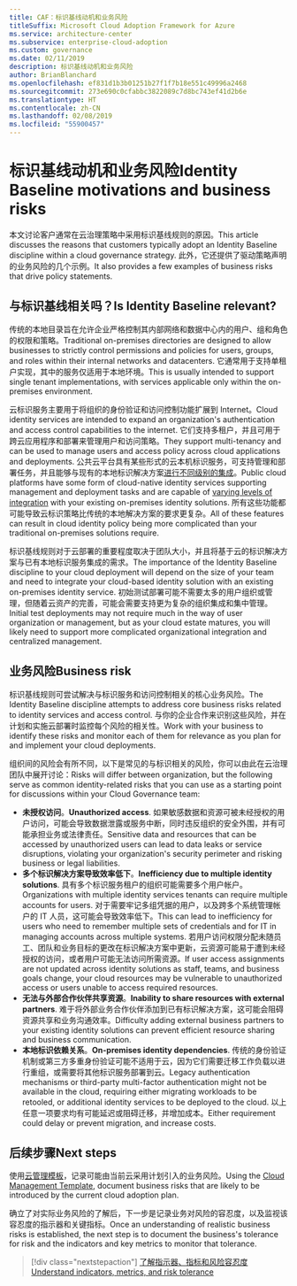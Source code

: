 ```yaml
---
title: CAF：标识基线动机和业务风险
titleSuffix: Microsoft Cloud Adoption Framework for Azure
ms.service: architecture-center
ms.subservice: enterprise-cloud-adoption
ms.custom: governance
ms.date: 02/11/2019
description: 标识基线动机和业务风险
author: BrianBlanchard
ms.openlocfilehash: ef831d1b3b01251b27f1f7b18e551c49996a2468
ms.sourcegitcommit: 273e690c0cfabbc3822089c7d8bc743ef41d2b6e
ms.translationtype: HT
ms.contentlocale: zh-CN
ms.lasthandoff: 02/08/2019
ms.locfileid: "55900457"
---
```

# <a name="identity-baseline-motivations-and-business-risks"></a><span data-ttu-id="41f22-103">标识基线动机和业务风险</span><span class="sxs-lookup"><span data-stu-id="41f22-103">Identity Baseline motivations and business risks</span></span>

<span data-ttu-id="41f22-104">本文讨论客户通常在云治理策略中采用标识基线规则的原因。</span><span class="sxs-lookup"><span data-stu-id="41f22-104">This article discusses the reasons that customers typically adopt an Identity Baseline discipline within a cloud governance strategy.</span></span> <span data-ttu-id="41f22-105">此外，它还提供了驱动策略声明的业务风险的几个示例。</span><span class="sxs-lookup"><span data-stu-id="41f22-105">It also provides a few examples of business risks that drive policy statements.</span></span>

<!-- markdownlint-disable MD026 -->

## <a name="is-identity-baseline-relevant"></a><span data-ttu-id="41f22-106">与标识基线相关吗？</span><span class="sxs-lookup"><span data-stu-id="41f22-106">Is Identity Baseline relevant?</span></span>

<span data-ttu-id="41f22-107">传统的本地目录旨在允许企业严格控制其内部网络和数据中心内的用户、组和角色的权限和策略。</span><span class="sxs-lookup"><span data-stu-id="41f22-107">Traditional on-premises directories are designed to allow businesses to strictly control permissions and policies for users, groups, and roles within their internal networks and datacenters.</span></span> <span data-ttu-id="41f22-108">它通常用于支持单租户实现，其中的服务仅适用于本地环境。</span><span class="sxs-lookup"><span data-stu-id="41f22-108">This is usually intended to support single tenant implementations, with services applicable only within the on-premises environment.</span></span>

<span data-ttu-id="41f22-109">云标识服务主要用于将组织的身份验证和访问控制功能扩展到 Internet。</span><span class="sxs-lookup"><span data-stu-id="41f22-109">Cloud identity services are intended to expand an organization's authentication and access control capabilities to the internet.</span></span> <span data-ttu-id="41f22-110">它们支持多租户，并且可用于跨云应用程序和部署来管理用户和访问策略。</span><span class="sxs-lookup"><span data-stu-id="41f22-110">They support multi-tenancy and can be used to manage users and access policy across cloud applications and deployments.</span></span> <span data-ttu-id="41f22-111">公共云平台具有某些形式的云本机标识服务，可支持管理和部署任务，并且能够与现有的本地标识解决方案[进行不同级别的集成](../../decision-guides/identity/overview.md)。</span><span class="sxs-lookup"><span data-stu-id="41f22-111">Public cloud platforms have some form of cloud-native identity services supporting management and deployment tasks and are capable of [varying levels of integration](../../decision-guides/identity/overview.md) with your existing on-premises identity solutions.</span></span> <span data-ttu-id="41f22-112">所有这些功能都可能导致云标识策略比传统的本地解决方案的要求更复杂。</span><span class="sxs-lookup"><span data-stu-id="41f22-112">All of these features can result in cloud identity policy being more complicated than your traditional on-premises solutions require.</span></span>

<span data-ttu-id="41f22-113">标识基线规则对于云部署的重要程度取决于团队大小，并且将基于云的标识解决方案与已有本地标识服务集成的需求。</span><span class="sxs-lookup"><span data-stu-id="41f22-113">The importance of the Identity Baseline discipline to your cloud deployment will depend on the size of your team and need to integrate your cloud-based identity solution with an existing on-premises identity service.</span></span> <span data-ttu-id="41f22-114">初始测试部署可能不需要太多的用户组织或管理，但随着云资产的完善，可能会需要支持更为复杂的组织集成和集中管理。</span><span class="sxs-lookup"><span data-stu-id="41f22-114">Initial test deployments may not require much in the way of user organization or management, but as your cloud estate matures, you will likely need to support more complicated organizational integration and centralized management.</span></span>

## <a name="business-risk"></a><span data-ttu-id="41f22-115">业务风险</span><span class="sxs-lookup"><span data-stu-id="41f22-115">Business risk</span></span>

<span data-ttu-id="41f22-116">标识基线规则可尝试解决与标识服务和访问控制相关的核心业务风险。</span><span class="sxs-lookup"><span data-stu-id="41f22-116">The Identity Baseline discipline attempts to address core business risks related to identity services and access control.</span></span> <span data-ttu-id="41f22-117">与你的企业合作来识别这些风险，并在计划和实施云部署时监控每个风险的相关性。</span><span class="sxs-lookup"><span data-stu-id="41f22-117">Work with your business to identify these risks and monitor each of them for relevance as you plan for and implement your cloud deployments.</span></span>

<span data-ttu-id="41f22-118">组织间的风险会有所不同，以下是常见的与标识相关的风险，你可以由此在云治理团队中展开讨论：</span><span class="sxs-lookup"><span data-stu-id="41f22-118">Risks will differ between organization, but the following serve as common identity-related risks that you can use as a starting point for discussions within your Cloud Governance team:</span></span>

- <span data-ttu-id="41f22-119">**未授权访问**。</span><span class="sxs-lookup"><span data-stu-id="41f22-119">**Unauthorized access**.</span></span> <span data-ttu-id="41f22-120">如果敏感数据和资源可被未经授权的用户访问，可能会导致数据泄露或服务中断，同时违反组织的安全外围，并有可能承担业务或法律责任。</span><span class="sxs-lookup"><span data-stu-id="41f22-120">Sensitive data and resources that can be accessed by unauthorized users can lead to data leaks or service disruptions, violating your organization's security perimeter and risking business or legal liabilities.</span></span>
- <span data-ttu-id="41f22-121">**多个标识解决方案导致效率低下**。</span><span class="sxs-lookup"><span data-stu-id="41f22-121">**Inefficiency due to multiple identity solutions**.</span></span> <span data-ttu-id="41f22-122">具有多个标识服务租户的组织可能需要多个用户帐户。</span><span class="sxs-lookup"><span data-stu-id="41f22-122">Organizations with multiple identity services tenants can require multiple accounts for users.</span></span> <span data-ttu-id="41f22-123">对于需要牢记多组凭据的用户，以及跨多个系统管理帐户的 IT 人员，这可能会导致效率低下。</span><span class="sxs-lookup"><span data-stu-id="41f22-123">This can lead to inefficiency for users who need to remember multiple sets of credentials and for IT in managing accounts across multiple systems.</span></span> <span data-ttu-id="41f22-124">若用户访问权限分配未随员工、团队和业务目标的更改在标识解决方案中更新，云资源可能易于遭到未经授权的访问，或者用户可能无法访问所需资源。</span><span class="sxs-lookup"><span data-stu-id="41f22-124">If user access assignments are not updated across identity solutions as staff, teams, and business goals change, your cloud resources may be vulnerable to unauthorized access or users unable to access required resources.</span></span>
- <span data-ttu-id="41f22-125">**无法与外部合作伙伴共享资源**。</span><span class="sxs-lookup"><span data-stu-id="41f22-125">**Inability to share resources with external partners**.</span></span> <span data-ttu-id="41f22-126">难于将外部业务合作伙伴添加到已有标识解决方案，这可能会阻碍资源共享和业务沟通效率。</span><span class="sxs-lookup"><span data-stu-id="41f22-126">Difficulty adding external business partners to your existing identity solutions can prevent efficient resource sharing and business communication.</span></span>
- <span data-ttu-id="41f22-127">**本地标识依赖关系**。</span><span class="sxs-lookup"><span data-stu-id="41f22-127">**On-premises identity dependencies**.</span></span> <span data-ttu-id="41f22-128">传统的身份验证机制或第三方多重身份验证可能不适用于云，因为它们需要迁移工作负载以进行重组，或需要将其他标识服务部署到云。</span><span class="sxs-lookup"><span data-stu-id="41f22-128">Legacy authentication mechanisms or third-party multi-factor authentication might not be available in the cloud, requiring either migrating workloads to be retooled, or additional identity services to be deployed to the cloud.</span></span> <span data-ttu-id="41f22-129">以上任意一项要求均有可能延迟或阻碍迁移，并增加成本。</span><span class="sxs-lookup"><span data-stu-id="41f22-129">Either requirement could delay or prevent migration, and increase costs.</span></span>

## <a name="next-steps"></a><span data-ttu-id="41f22-130">后续步骤</span><span class="sxs-lookup"><span data-stu-id="41f22-130">Next steps</span></span>

<span data-ttu-id="41f22-131">使用[云管理模板](./template.md)，记录可能由当前云采用计划引入的业务风险。</span><span class="sxs-lookup"><span data-stu-id="41f22-131">Using the [Cloud Management Template](./template.md), document business risks that are likely to be introduced by the current cloud adoption plan.</span></span>

<span data-ttu-id="41f22-132">确立了对实际业务风险的了解后，下一步是记录业务对风险的容忍度，以及监视该容忍度的指示器和关键指标。</span><span class="sxs-lookup"><span data-stu-id="41f22-132">Once an understanding of realistic business risks is established, the next step is to document the business's tolerance for risk and the indicators and key metrics to monitor that tolerance.</span></span>

> [!div class="nextstepaction"]
> [<span data-ttu-id="41f22-133">了解指示器、指标和风险容忍度</span><span class="sxs-lookup"><span data-stu-id="41f22-133">Understand indicators, metrics, and risk tolerance</span></span>](./metrics-tolerance.md)